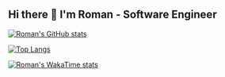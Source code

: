 ## Hi there 👋 I'm Roman - Software Engineer


[![Roman's GitHub stats](https://github-readme-stats.vercel.app/api?username=iamromandev&include_all_commits=true&rank_icon=percentile)](https://github.com/iamromandev/github-readme-stats)

[![Top Langs](https://github-readme-stats.vercel.app/api/top-langs/?username=iamromandev)](https://github.com/anuraghazra/github-readme-stats)

[![Roman's WakaTime stats](https://github-readme-stats.vercel.app/api/wakatime?username=iamromandev)](https://github.com/anuraghazra/github-readme-stats)
